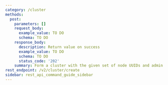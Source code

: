 ```yaml
---
category: /cluster
methods:
  post:
    parameters: []
    request_body:
      example_value: TO DO
      schema: TO DO
    response_body:
      description: Return value on success
      example_value: TO DO
      schema: TO DO
      status_code: '202'
    summary: Form a cluster with the given set of node UUIDs and admin password.
rest_endpoint: /v2/cluster/create
sidebar: rest_api_command_guide_sidebar
---
```


